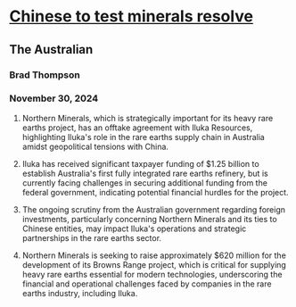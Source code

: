 # [Chinese to test minerals resolve](https://advance.lexis.com/api/document?collection=news&id=urn:contentItem:6DJ0-X031-F0JP-W0JM-00000-00&context=1519360)
## The Australian
### Brad Thompson
### November 30, 2024
1. Northern Minerals, which is strategically important for its heavy rare earths project, has an offtake agreement with Iluka Resources, highlighting Iluka's role in the rare earths supply chain in Australia amidst geopolitical tensions with China.

2. Iluka has received significant taxpayer funding of $1.25 billion to establish Australia's first fully integrated rare earths refinery, but is currently facing challenges in securing additional funding from the federal government, indicating potential financial hurdles for the project.

3. The ongoing scrutiny from the Australian government regarding foreign investments, particularly concerning Northern Minerals and its ties to Chinese entities, may impact Iluka's operations and strategic partnerships in the rare earths sector.

4. Northern Minerals is seeking to raise approximately $620 million for the development of its Browns Range project, which is critical for supplying heavy rare earths essential for modern technologies, underscoring the financial and operational challenges faced by companies in the rare earths industry, including Iluka.